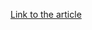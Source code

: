 [Link to the article](https://cyberpunkleigh.wordpress.com/2021/05/27/apostle-ransomware-analysis/)
